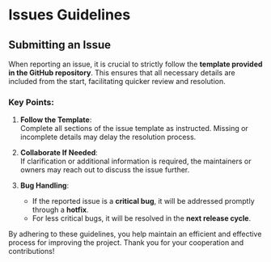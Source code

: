 # Issues Guidelines

## Submitting an Issue

When reporting an issue, it is crucial to strictly follow the **template provided in the GitHub repository**. This ensures that all necessary details are included from the start, facilitating quicker review and resolution.

### Key Points:
1. **Follow the Template**:  
   Complete all sections of the issue template as instructed. Missing or incomplete details may delay the resolution process.

2. **Collaborate If Needed**:  
   If clarification or additional information is required, the maintainers or owners may reach out to discuss the issue further.

3. **Bug Handling**:  
   - If the reported issue is a **critical bug**, it will be addressed promptly through a **hotfix**.  
   - For less critical bugs, it will be resolved in the **next release cycle**.

By adhering to these guidelines, you help maintain an efficient and effective process for improving the project. Thank you for your cooperation and contributions!
